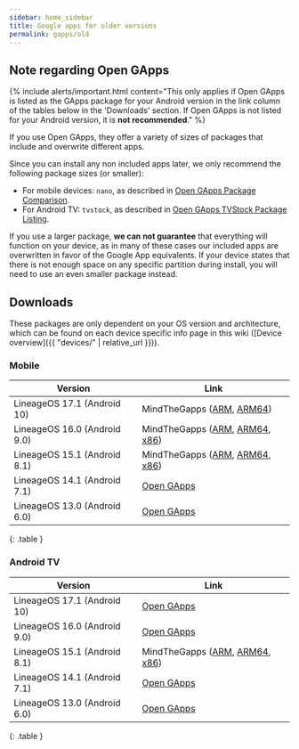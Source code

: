 ```yaml
---
sidebar: home_sidebar
title: Google apps for older versions
permalink: gapps/old
---
```


## Note regarding Open GApps

{% include alerts/important.html content="This only applies if Open GApps is listed as the GApps package for your Android version in the link column of the tables below in the 'Downloads' section. If Open GApps is not listed for your Android version, it is **not recommended**." %}

If you use Open GApps, they offer a variety of sizes of packages that include and overwrite different apps.

Since you can install any non included apps later, we only recommend the following package sizes (or smaller):
 - For mobile devices: `nano`, as described in [Open GApps Package Comparison](https://github.com/opengapps/opengapps/wiki/Package-Comparison).
 - For Android TV: `tvstock`, as described in [Open GApps TVStock Package Listing](https://github.com/opengapps/opengapps/wiki/TVStock-Package).

If you use a larger package, **we can not guarantee** that everything will function on your device, as in many of these cases our included apps are overwritten in favor of the Google App equivalents.
If your device states that there is not enough space on any specific partition during install, you will need to use an even smaller package instead.


## Downloads

These packages are only dependent on your OS version and architecture, which can be found on each device specific info page in this wiki ([Device overview]({{ "devices/" | relative_url }})).

### Mobile

|Version                   |Link                                                   |
|--------------------------|-------------------------------------------------------|
|LineageOS 17.1 (Android 10)|MindTheGapps ([ARM](https://github.com/MindTheGapps/10.0.0-arm/releases/latest), [ARM64](https://github.com/MindTheGapps/10.0.0-arm64/releases/latest))|
|LineageOS 16.0 (Android 9.0)|MindTheGapps ([ARM](https://github.com/MindTheGapps/9.0.0-arm/releases/latest), [ARM64](https://github.com/MindTheGapps/9.0.0-arm64/releases/latest), [x86](https://github.com/MindTheGapps/9.0.0-x86/releases/latest))|
|LineageOS 15.1 (Android 8.1)|MindTheGapps ([ARM](https://github.com/MindTheGapps/8.1.0-arm/releases/latest), [ARM64](https://github.com/MindTheGapps/8.1.0-arm64/releases/latest), [x86](https://github.com/MindTheGapps/8.1.0-x86/releases/latest))|
|LineageOS 14.1 (Android 7.1)|[Open GApps](https://opengapps.org/?api=7.1&variant=nano)|
|LineageOS 13.0 (Android 6.0)|[Open GApps](https://opengapps.org/?api=6.0&variant=nano)|
{: .table }

### Android TV

|Version                   |Link                                                   |
|--------------------------|-------------------------------------------------------|
|LineageOS 17.1 (Android 10)|[Open GApps](https://opengapps.org/?api=10.0&variant=tvstock)|
|LineageOS 16.0 (Android 9.0)|[Open GApps](https://opengapps.org/?api=9.0&variant=tvstock)|
|LineageOS 15.1 (Android 8.1)|MindTheGapps ([ARM](https://github.com/MindTheGapps/8.1.0-arm-ATV/releases/latest), [ARM64](https://github.com/MindTheGapps/8.1.0-arm64-ATV/releases/latest), [x86](https://github.com/MindTheGapps/8.1.0-x86-ATV/releases/latest))|
|LineageOS 14.1 (Android 7.1)|[Open GApps](https://opengapps.org/?api=7.1&variant=tvstock)|
|LineageOS 13.0 (Android 6.0)|[Open GApps](https://opengapps.org/?api=6.0&variant=tvstock)|
{: .table }
